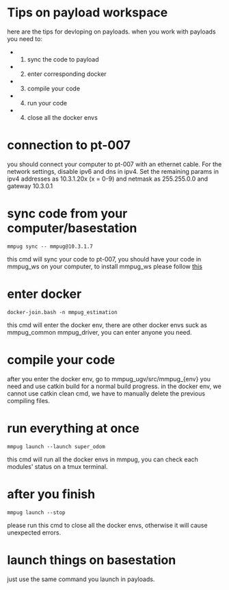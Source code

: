 Tips on payload workspace
===========================

here are the tips for devloping on payloads. when you work with payloads you need to:
* 1. sync the code to payload
* 2. enter corresponding docker
* 3. compile your code
* 4. run your code
* 4. close all the docker envs

# connection to pt-007
you should connect your computer to pt-007 with an ethernet cable. For the network settings, disable ipv6 and dns in ipv4. Set the remaining params in ipv4 addresses as 10.3.1.20x (x = 0-9) and netmask as 255.255.0.0 and gateway 10.3.0.1

# sync code from your computer/basestation
    mmpug sync -- mmpug@10.3.1.7 
this cmd will sync your code to pt-007, you should have your code in mmpug_ws on your computer, to install mmpug_ws please follow [this](https://bitbucket.org/castacks/mmpug_ugv/src/develop/docs/getting_started.md) 

# enter docker
    docker-join.bash -n mmpug_estimation 
this cmd will enter the docker env, there are other docker envs suck as mmpug_common mmpug_driver, you can enter anyone you need.

# compile your code
after you enter the docker env, go to mmpug_ugv/src/mmpug_{env} you need and use catkin build for a normal build progress. 
in the docker env, we cannot use catkin clean cmd, we have to manually delete the previous compiling files.

# run everything at once
    mmpug launch --launch super_odom
this cmd will run all the docker envs in mmpug, you can check each modules' status on a tmux terminal.

# after you finish
    mmpug launch --stop 
please run this cmd to close all the docker envs, otherwise it will cause unexpected errors.

# launch things on basestation
just use the same command you launch in payloads.
